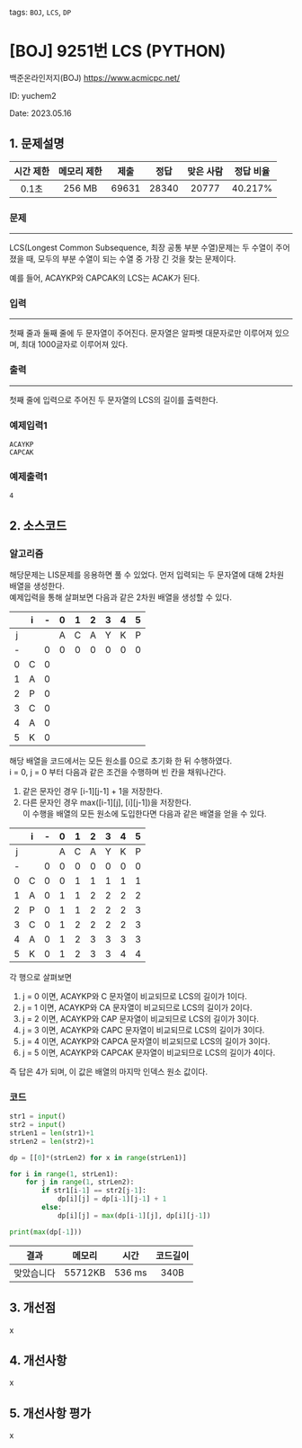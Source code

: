 tags: `BOJ`, `LCS`, `DP`
# [BOJ] 9251번 LCS (PYTHON)
백준온라인저지(BOJ) https://www.acmicpc.net/

ID: yuchem2

Date: 2023.05.16
## 1. 문제설명
| 시간 제한 | 메모리 제한 | 제출  | 정답 | 맞은 사람 | 정답 비율 |
| :---: | :---: | :---: | :---: | :---: | :---: |
|  0.1초  | 256 MB  | 69631 | 28340 | 20777  | 40.217% |

### 문제
---
LCS(Longest Common Subsequence, 최장 공통 부분 수열)문제는 두 수열이 주어졌을 때, 모두의 부분 수열이 되는 수열 중 가장 긴 것을 찾는 문제이다.

예를 들어, ACAYKP와 CAPCAK의 LCS는 ACAK가 된다.
### 입력
---
첫째 줄과 둘째 줄에 두 문자열이 주어진다. 문자열은 알파벳 대문자로만 이루어져 있으며, 최대 1000글자로 이루어져 있다.
### 출력
---
첫째 줄에 입력으로 주어진 두 문자열의 LCS의 길이를 출력한다.
### 예제입력1
```
ACAYKP
CAPCAK
```
### 예제출력1
```
4
```
## 2. 소스코드

### 알고리즘

해당문제는 LIS문제를 응용하면 풀 수 있었다. 먼저 입력되는 두 문자열에 대해 2차원 배열을 생성한다.  
예제입력을 통해 살펴보면 다음과 같은 2차원 배열을 생성할 수 있다. 

|       |   i   |   -   |   0   |   1   |   2   |   3   |   4   |   5   |
| :---: | :---: | :---: | :---: | :---: | :---: | :---: | :---: | :---: |
|   j   |       |       |   A   |   C   |   A   |   Y   |   K   |   P   |
|   -   |       |   0   |   0   |   0   |   0   |   0   |   0   |   0   |
|   0   |   C   |   0   |       |       |       |       |       |       |
|   1   |   A   |   0   |       |       |       |       |       |       |
|   2   |   P   |   0   |       |       |       |       |       |       |
|   3   |   C   |   0   |       |       |       |       |       |       |
|   4   |   A   |   0   |       |       |       |       |       |       |
|   5   |   K   |   0   |       |       |       |       |       |       |

해당 배열을 코드에서는 모든 원소를 0으로 초기화 한 뒤 수행하였다.  
i = 0, j = 0 부터 다음과 같은 조건을 수행하며 빈 칸을 채워나간다. 
1. 같은 문자인 경우 [i-1][j-1] + 1을 저장한다. 
2. 다른 문자인 경우 max([i-1][j], [i][j-1])을 저장한다.  
이 수행을 배열의 모든 원소에 도입한다면 다음과 같은 배열을 얻을 수 있다.  

|       |   i   |   -   |   0   |   1   |   2   |   3   |   4   |   5   |
| :---: | :---: | :---: | :---: | :---: | :---: | :---: | :---: | :---: |
|   j   |       |       |   A   |   C   |   A   |   Y   |   K   |   P   |
|   -   |       |   0   |   0   |   0   |   0   |   0   |   0   |   0   |
|   0   |   C   |   0   |   0   |   1   |   1   |   1   |   1   |   1   |
|   1   |   A   |   0   |   1   |   1   |   2   |   2   |   2   |   2   |
|   2   |   P   |   0   |   1   |   1   |   2   |   2   |   2   |   3   |
|   3   |   C   |   0   |   1   |   2   |   2   |   2   |   2   |   3   |
|   4   |   A   |   0   |   1   |   2   |   3   |   3   |   3   |   3   |
|   5   |   K   |   0   |   1   |   2   |   3   |   3   |   4   |   4   |

각 행으로 살펴보면 
1. j = 0 이면, ACAYKP와 C 문자열이 비교되므로 LCS의 길이가 1이다.
2. j = 1 이면, ACAYKP와 CA 문자열이 비교되므로 LCS의 길이가 2이다.
3. j = 2 이면, ACAYKP와 CAP 문자열이 비교되므로 LCS의 길이가 3이다. 
4. j = 3 이면, ACAYKP와 CAPC 문자열이 비교되므로 LCS의 길이가 3이다.
5. j = 4 이면, ACAYKP와 CAPCA 문자열이 비교되므로 LCS의 길이가 3이다. 
6. j = 5 이면, ACAYKP와 CAPCAK 문자열이 비교되므로 LCS의 길이가 4이다. 

즉 답은 4가 되며, 이 값은 배열의 마지막 인덱스 원소 값이다. 

### 코드
```Python
str1 = input()
str2 = input()
strLen1 = len(str1)+1
strLen2 = len(str2)+1

dp = [[0]*(strLen2) for x in range(strLen1)]

for i in range(1, strLen1):
    for j in range(1, strLen2):
        if str1[i-1] == str2[j-1]:
            dp[i][j] = dp[i-1][j-1] + 1
        else:
            dp[i][j] = max(dp[i-1][j], dp[i][j-1])

print(max(dp[-1]))
```

| 결과 | 메모리 | 시간 | 코드길이 |
|:---:|:-----: | :---: | :----: |
| 맞았습니다 | 55712KB | 536 ms | 340B |

## 3. 개선점
x
## 4. 개선사항
x

## 5. 개선사항 평가
x
